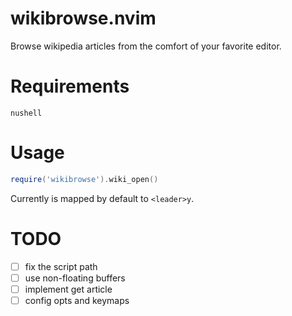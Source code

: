 # wikibrowse.nvim

Browse wikipedia articles from the comfort of your favorite editor.

# Requirements

`nushell`

# Usage

```lua
require('wikibrowse').wiki_open()
```

Currently is mapped by default to `<leader>y`.

# TODO

- [ ] fix the script path
- [ ] use non-floating buffers
- [ ] implement get article
- [ ] config opts and keymaps

